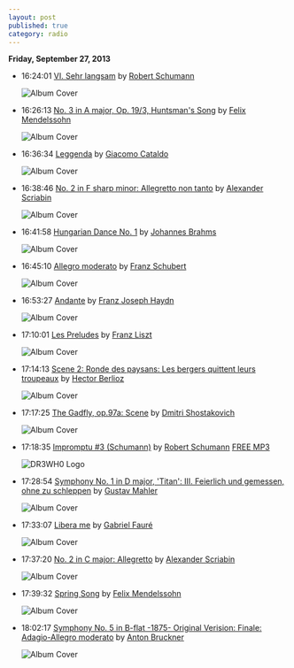 ```yaml
---
layout: post
published: true
category: radio
---
```


**Friday, September 27, 2013**

*   16:24:01  [VI. Sehr langsam](http://goo.gl/qBAwOz) by [Robert Schumann](http://www.last.fm/music/Robert+Schumann)

    ![Album Cover](http://userserve-ak.last.fm/serve/174s/69891840.jpg "SCHUMANN, R.: Kreisleriana / Faschingsschwank aus Wien")

*   16:26:13  [No. 3 in A major, Op. 19/3, Huntsman's Song](http://goo.gl/fpzXTN) by [Felix Mendelssohn](http://www.last.fm/music/Felix+Mendelssohn)

    ![Album Cover](http://userserve-ak.last.fm/serve/174s/72118052.jpg "MENDELSSOHN: Songs without Words (Selection)")

*   16:36:34  [Leggenda](http://goo.gl/gbsX4W) by [Giacomo Cataldo](http://www.last.fm/music/Giacomo+Cataldo)

    ![Album Cover](http://userserve-ak.last.fm/serve/174s/67320476.jpg "Giacomo Cataldo - Opere per orchestra")

*   16:38:46  [No. 2 in F sharp minor: Allegretto non tanto](http://goo.gl/Scioq3) by [Alexander Scriabin](http://www.last.fm/music/Alexander+Scriabin)

    ![Album Cover](http://userserve-ak.last.fm/serve/174s/10155423.jpg "SCRIABIN: Mazurkas (Complete)")

*   16:41:58  [Hungarian Dance No. 1](http://goo.gl/1qmdVH) by [Johannes Brahms](http://www.last.fm/music/Johannes+Brahms)

    ![Album Cover](http://userserve-ak.last.fm/serve/174s/10304251.jpg "Life and Works: BRAHMS (Siepmann)")

*   16:45:10  [Allegro moderato](http://goo.gl/2zI7Fo) by [Franz Schubert](http://www.last.fm/music/Franz+Schubert)

    ![Album Cover](http://userserve-ak.last.fm/serve/174s/55404657.jpg "SCHUBERT: Symphonies (Complete)")

*   16:53:27  [Andante](http://goo.gl/8YxlKY) by [Franz Joseph Haydn](http://www.last.fm/music/Franz+Joseph+Haydn)

    ![Album Cover](http://userserve-ak.last.fm/serve/174s/61909009.jpg "HAYDN: Complete String Quartets")

*   17:10:01  [Les Preludes](http://goo.gl/pDhAj) by [Franz Liszt](http://www.last.fm/music/Franz+Liszt)

    ![Album Cover](http://userserve-ak.last.fm/serve/174s/71713992.jpg "LISZT (THE BEST OF)")

*   17:14:13  [Scene 2: Ronde des paysans: Les bergers quittent leurs troupeaux](http://goo.gl/qO5j7v) by [Hector Berlioz](http://www.last.fm/music/Hector+Berlioz)

    ![Album Cover](http://userserve-ak.last.fm/serve/174s/8607747.jpg "La Damnation de Faust")

*   17:17:25  [The Gadfly, op.97a: Scene](http://goo.gl/w2kc2h) by [Dmitri Shostakovich](http://www.last.fm/music/Dmitri+Shostakovich)

    ![Album Cover](http://userserve-ak.last.fm/serve/174s/26506823.gif "The Gadfly - Five Days - Five Nights")

*   17:18:35  [Impromptu #3 (Schumann)](http://goo.gl/hSYyKm) by [Robert Schumann](http://www.last.fm/music/Robert+Schumann) [FREE MP3](http://goo.gl/dbOCRA)

    ![DR3WH0 Logo](https://dl.dropboxusercontent.com/u/8239797/DR3WH0.png "DR3WH0 RadioBlog")

*   17:28:54  [Symphony No. 1 in D major, 'Titan': III. Feierlich und gemessen, ohne zu schleppen](http://goo.gl/0LOZ9w) by [Gustav Mahler](http://www.last.fm/music/Gustav+Mahler)

    ![Album Cover](http://userserve-ak.last.fm/serve/174s/5218624.jpg "Symphony No. 1 in D")

*   17:33:07  [Libera me](http://goo.gl/64lRR4) by [Gabriel Fauré](http://www.last.fm/music/Gabriel+Fauré)

    ![Album Cover](http://userserve-ak.last.fm/serve/174s/29552199.gif "Requiem & Cantique de Jean Racine - Cambridge Singers City of London Sinfonia John Rutter")

*   17:37:20  [No. 2 in C major: Allegretto](http://goo.gl/YcKAIC) by [Alexander Scriabin](http://www.last.fm/music/Alexander+Scriabin)

    ![Album Cover](http://userserve-ak.last.fm/serve/174s/10155423.jpg "SCRIABIN: Mazurkas (Complete)")

*   17:39:32  [Spring Song](http://goo.gl/fCPco) by [Felix Mendelssohn](http://www.last.fm/music/Felix+Mendelssohn)

    ![Album Cover](http://cdn.last.fm/flatness/catalogue/noimage/2/default_album_medium.png "Greatest Hits")

*   18:02:17  [Symphony No. 5 in B-flat -1875- Original Verision: Finale: Adagio-Allegro moderato](http://goo.gl/soCJIc) by [Anton Bruckner](http://www.last.fm/music/Anton+Bruckner)

    ![Album Cover](http://userserve-ak.last.fm/serve/174s/33090005.jpg "Wilhelm Furtwangler ~ Bruckner- Symphony No.5")

